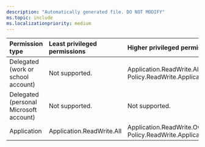 ```yaml
---
description: "Automatically generated file. DO NOT MODIFY"
ms.topic: include
ms.localizationpriority: medium
---
```


|Permission type|Least privileged permissions|Higher privileged permissions|
|:---|:---|:---|
|Delegated (work or school account)|Not supported.|Application.ReadWrite.All, Policy.ReadWrite.ApplicationConfiguration|
|Delegated (personal Microsoft account)|Not supported.|Not supported.|
|Application|Application.ReadWrite.All|Application.ReadWrite.OwnedBy, Policy.ReadWrite.ApplicationConfiguration|

